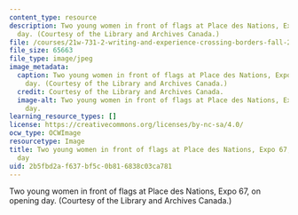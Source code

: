 ```yaml
---
content_type: resource
description: Two young women in front of flags at Place des Nations, Expo 67, on opening
  day. (Courtesy of the Library and Archives Canada.)
file: /courses/21w-731-2-writing-and-experience-crossing-borders-fall-2010/2b5fbd2af637bf5c0b816838c03ca781_21w-731-2f10.jpg
file_size: 65663
file_type: image/jpeg
image_metadata:
  caption: Two young women in front of flags at Place des Nations, Expo 67, on opening
    day. (Courtesy of the Library and Archives Canada.)
  credit: Courtesy of the Library and Archives Canada.
  image-alt: Two young women in front of flags at Place des Nations, Expo 67, on opening
    day.
learning_resource_types: []
license: https://creativecommons.org/licenses/by-nc-sa/4.0/
ocw_type: OCWImage
resourcetype: Image
title: Two young women in front of flags at Place des Nations, Expo 67, on opening
  day
uid: 2b5fbd2a-f637-bf5c-0b81-6838c03ca781
---
```

Two young women in front of flags at Place des Nations, Expo 67, on opening day. (Courtesy of the Library and Archives Canada.)